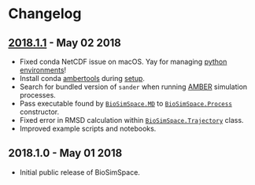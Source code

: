 # Changelog

## [2018.1.1] - May 02 2018

- Fixed conda NetCDF issue on macOS. Yay for managing [python environments](https://xkcd.com/1987)!
- Install conda [ambertools](https://anaconda.org/AmberMD/ambertools) during [setup](python/setup.py).
- Search for bundled version of `sander` when running [AMBER](http://ambermd.org) simulation processes.
- Pass executable found by [`BioSimSpace.MD`](python/BioSimSpace/MD) to [`BioSimSpace.Process`](python/BioSimSpace) constructor.
- Fixed error in RMSD calculation within [`BioSimSpace.Trajectory`](python/BioSimSpace/Trajectory) class.
- Improved example scripts and notebooks.

## 2018.1.0 - May 01 2018

- Initial public release of BioSimSpace.

[2018.1.1]: https://github.com/michellab/BioSimSpace/compare/2018.1.0...2018.1.1
